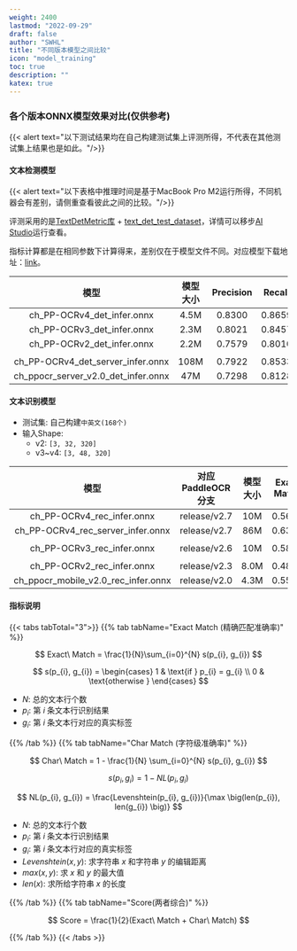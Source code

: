 ```yaml
---
weight: 2400
lastmod: "2022-09-29"
draft: false
author: "SWHL"
title: "不同版本模型之间比较"
icon: "model_training"
toc: true
description: ""
katex: true
---
```


### 各个版本ONNX模型效果对比(仅供参考)
{{< alert text="以下测试结果均在自己构建测试集上评测所得，不代表在其他测试集上结果也是如此。"/>}}

#### 文本检测模型
{{< alert text="以下表格中推理时间是基于MacBook Pro M2运行所得，不同机器会有差别，请侧重查看彼此之间的比较。"/>}}

评测采用的是[TextDetMetric库](https://github.com/SWHL/TextDetMetric) + [text_det_test_dataset](https://huggingface.co/datasets/SWHL/text_det_test_dataset)，详情可以移步[AI Studio](https://aistudio.baidu.com/projectdetail/6679889?sUid=57084&shared=1&ts=1693054678460)运行查看。

指标计算都是在相同参数下计算得来，差别仅在于模型文件不同。对应模型下载地址：[link](https://huggingface.co/spaces/SWHL/RapidOCRDemo/tree/main/models/text_det)。

|  模型  | 模型大小| Precision | Recall | H-mean   | Speed(s/img) |
| :---------------------------------: | :----------------: | :-------: | :----: | :----: | :------ |
|     ch_PP-OCRv4_det_infer.onnx      |     4.5M      |  0.8300   | 0.8659 | 0.8476 |   0.2256   |
|     ch_PP-OCRv3_det_infer.onnx      |     2.3M      |  0.8021   | 0.8457 | 0.8234 |   0.1660  |
|     ch_PP-OCRv2_det_infer.onnx      |     2.2M      |  0.7579   | 0.8010 | 0.7788 |   0.1570   |
||||||
| ch_PP-OCRv4_det_server_infer.onnx |    108M      |  0.7922   | 0.8533 | 0.8216 |   3.9093   |
| ch_ppocr_server_v2.0_det_infer.onnx |     47M      |  0.7298   | 0.8128 | 0.7691 |   0.7419   |

#### 文本识别模型
- 测试集: 自己构建`中英文(168个)`
- 输入Shape:
  - v2: `[3, 32, 320]`
  - v3~v4: `[3, 48, 320]`

|                模型                  | 对应PaddleOCR分支|  模型大小  |    Exact Match   |   Char Match    | Score |Speed(s/img)  |
| :---------------------------: |:--:| :--------------:    | :-------: | :--------------: | :-------------: | :--: |
|ch_PP-OCRv4_rec_infer.onnx | release/v2.7      |       10M        |      0.5655      |     0.9261      |   0.7458   | 0.0218 |
| ch_PP-OCRv4_rec_server_infer.onnx | release/v2.7      |  86M  |        0.6310      |     0.9382      | **0.7846**   | 0.1622 |
||||||||
|     ch_PP-OCRv3_rec_infer.onnx | release/v2.6      |       10M         |     0.5893      |     0.9209      |  **0.7551**   |  0.0183 |
||||||||
|     ch_PP-OCRv2_rec_infer.onnx | release/v2.3     |      8.0M        |       0.4881      |     0.9029      | 0.6955   | 0.0193 |
| ch_ppocr_mobile_v2.0_rec_infer.onnx | release/v2.0 |      4.3M        |        0.5595      |     0.8979      | 0.7287   |0.0045  |

#### 指标说明

{{< tabs tabTotal="3">}}
{{% tab tabName="Exact Match (精确匹配准确率)" %}}

$$
Exact\ Match = \frac{1}{N}\sum_{i=0}^{N} s(p_{i}, g_{i})
$$

$$
s(p_{i}, g_{i})  = \begin{cases}
    1 & \text{if } p_{i} = g_{i} \\
    0 & \text{otherwise }
\end{cases}
$$


- $N$: 总的文本行个数
- $p_{i}$: 第 $i$ 条文本行识别结果
- $g_{i}$: 第 $i$ 条文本行对应的真实标签

{{% /tab %}}
{{% tab tabName="Char Match (字符级准确率)" %}}

$$
Char\ Match = 1 - \frac{1}{N} \sum_{i=0}^{N} s(p_{i}, g_{i})
$$

$$
s(p_{i}, g_{i}) = 1 - NL(p_{i}, g_{i})
$$

$$
NL(p_{i}, g_{i}) = \frac{Levenshtein(p_{i}, g_{i})}{\max \big(len(p_{i}), len(g_{i}) \big)}
$$

- $N$: 总的文本行个数
- $p_{i}$: 第 $i$ 条文本行识别结果
- $g_{i}$: 第 $i$ 条文本行对应的真实标签
- $Levenshtein(x, y)$: 求字符串 $x$ 和字符串 $y$ 的编辑距离
- $max(x, y)$: 求 $x$ 和 $y$ 的最大值
- $len(x)$: 求所给字符串 $x$ 的长度

{{% /tab %}}
{{% tab tabName="Score(两者综合)" %}}

$$
Score = \frac{1}{2}(Exact\ Match + Char\ Match)
$$

{{% /tab %}}
{{< /tabs >}}
